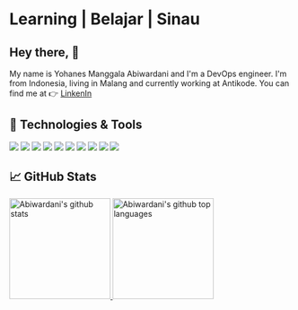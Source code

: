 # Learning | Belajar | Sinau

## Hey there, :wave:
My name is Yohanes Manggala Abiwardani and I'm a DevOps engineer. I'm from Indonesia, living in Malang and currently working at Antikode. You can find me at :point_right: [LinkenIn](https://www.linkedin.com/in/abiwardani/)

## 🔧 Technologies & Tools
![](https://img.shields.io/badge/OS-Linux-informational?style=flat&logo=linux&logoColor=white&color=00FFFF)
![](https://img.shields.io/badge/Code-JavaScript-informational?style=flat&logo=javascript&logoColor=white&color=00FFFF)
![](https://img.shields.io/badge/Code-Golang-informational?style=flat&logo=go&logoColor=white&color=00FFFF)
![](https://img.shields.io/badge/Shell-Bash-informational?style=flat&logo=gnu-bash&logoColor=white&color=00FFFF)
![](https://img.shields.io/badge/Tools-PostgreSQL-informational?style=flat&logo=postgresql&logoColor=white&color=00FFFF)
![](https://img.shields.io/badge/Tools-MySQL-informational?style=flat&logo=mysql&logoColor=white&color=00FFFF)
![](https://img.shields.io/badge/Tools-Docker-informational?style=flat&logo=docker&logoColor=white&color=00FFFF)
![](https://img.shields.io/badge/Tools-Kubernetes-informational?style=flat&logo=kubernetes&logoColor=white&color=00FFFF)
![](https://img.shields.io/badge/Cloud-Digital_Ocean-informational?style=flat&logo=digitalocean&logoColor=white&color=00FFFF)
![](https://img.shields.io/badge/Cloud-Amazon_Web_Service-informational?style=flat&logo=amazonaws&logoColor=white&color=00FFFF)

## &#x1f4c8; GitHub Stats

<a href="https://github.com/abiwardanii">
  <img height="180em" src="https://github-readme-stats.vercel.app/api?username=abiwardanii&show_icons=true&theme=merko&count_private=true" alt="Abiwardani's github stats" />
  <img height="180em" src="https://github-readme-stats.vercel.app/api/top-langs/?username=abiwardanii&theme=merko&layout=compact" alt="Abiwardani's github top languages" />
</a>
